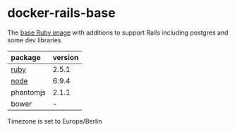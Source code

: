 # docker-rails-base

The [base Ruby image](https://hub.docker.com/_/ruby/) with additions to support Rails including postgres and some dev libraries.

package|version
:---|:---
[ruby](https://www.ruby-lang.org/)|2.5.1
[node](https://nodejs.org/)|6.9.4
phantomjs|2.1.1
bower|-

Timezone is set to Europe/Berlin
